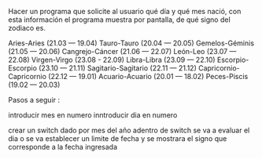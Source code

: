 Hacer un programa que solicite al usuario qué día y qué mes nació, con esta información el programa muestra por pantalla, de qué signo del zodiaco es.

Aries-Aries (21.03 — 19.04)
Tauro-Tauro (20.04 — 20.05)
Gemelos-Géminis (21.05 — 20.06)
Cangrejo-Cáncer (21.06 — 22.07)
León-Leo (23.07 — 22.08)
Virgen-Virgo (23.08 - 22.09)
Libra-Libra (23.09 — 22.10)
Escorpio-Escorpio (23.10 — 21.11)
Sagitario-Sagitario (22.11 — 21.12)
Capricornio-Capricornio (22.12 — 19.01)
Acuario-Acuario (20.01 — 18.02)
Peces-Piscis (19.02 — 20.03)

Pasos a seguir :

introducir mes en numero
inntroducir dia en numero

crear un switch dado por mes del año
adentro de switch se va a evaluar el dia o se va establecer un limite de fecha y se mostrara el signo que corresponde a la fecha ingresada
